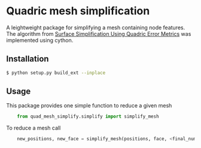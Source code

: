 # Quadric mesh simplification
A leightweight package for simplifying a mesh containing node features. The algorithm from [Surface Simplification Using Quadric Error Metrics](http://mgarland.org/files/papers/quadrics.pdf) was implemented using cython.

## Installation

```bash
$ python setup.py build_ext --inplace
```

## Usage

This package provides one simple function to reduce a given mesh

```python
    from quad_mesh_simplify.simplify import simplify_mesh
```

To reduce a mesh call

```python
    new_positions, new_face = simplify_mesh(positions, face, <final_num_nodes>)
```


